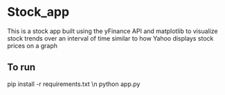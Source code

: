 # Stock_app

This is a stock app built using the yFinance API and matplotlib to visualize stock trends over an interval of time similar to how Yahoo displays stock prices on a graph

## To run

pip install -r requirements.txt \n
python app.py
